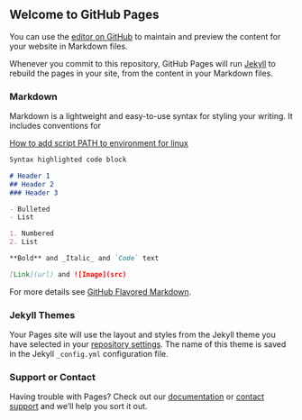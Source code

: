 ## Welcome to GitHub Pages

You can use the [editor on GitHub](https://github.com/HDTTclear/HDTTclear.github.io/edit/master/README.md) to maintain and preview the content for your website in Markdown files.

Whenever you commit to this repository, GitHub Pages will run [Jekyll](https://jekyllrb.com/) to rebuild the pages in your site, from the content in your Markdown files.

### Markdown

Markdown is a lightweight and easy-to-use syntax for styling your writing. It includes conventions for

[How to add script PATH to environment for linux](https://github.com/HDTTclear/HDTTclear.github.io/blob/master/how%20to%20add%20script%20PATH%20to%20environment%20for%20linux.md)
```markdown
Syntax highlighted code block

# Header 1
## Header 2
### Header 3

- Bulleted
- List

1. Numbered
2. List

**Bold** and _Italic_ and `Code` text

[Link](url) and ![Image](src)
```

For more details see [GitHub Flavored Markdown](https://github.com/HDTTclear/HDTTclear.github.io/blob/master/how%20to%20add%20script%20PATH%20to%20environment%20for%20linux.md).

### Jekyll Themes

Your Pages site will use the layout and styles from the Jekyll theme you have selected in your [repository settings](https://github.com/HDTTclear/HDTTclear.github.io/settings). The name of this theme is saved in the Jekyll `_config.yml` configuration file.

### Support or Contact

Having trouble with Pages? Check out our [documentation](https://docs.github.com/categories/github-pages-basics/) or [contact support](https://github.com/contact) and we’ll help you sort it out.

